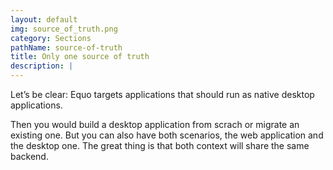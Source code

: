```yaml
---
layout: default
img: source_of_truth.png
category: Sections
pathName: source-of-truth
title: Only one source of truth
description: |
---
```

  Let’s be clear: Equo targets applications that should run as native desktop applications.

  Then you would build a desktop application from scrach or migrate an existing one. But you can also have both scenarios, the web application and the desktop one. The great thing is that both context will share the same backend.
